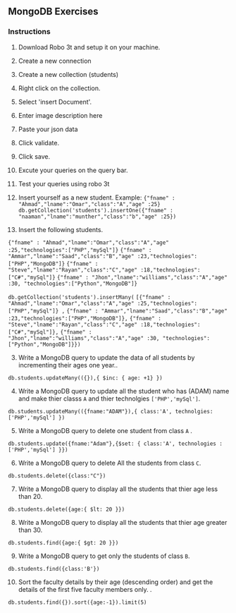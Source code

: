 ## MongoDB Exercises
### Instructions 
1. Download Robo 3t and setup it on your machine.
2. Create a new connection
3. Create a new collection (students)
4. Right click on the collection.
5. Select 'insert Document'.
6. Enter image description here
7. Paste your json data
8. Click validate.
9. Click save.
10. Excute your queries on the query bar.
11. Test your queries using robo 3t


1. Insert yourself as a new  student. Example:
`{"fname" : "Ahmad","lname":"Omar","class":"A","age" :25}`
`db.getCollection('students').insertOne({"fname" : "naaman","lname":"munther","class":"b","age" :25})`
2.  Insert the following students.

`{"fname" : "Ahmad","lname":"Omar","class":"A","age" :25,"technologies":["PHP","mySql"]}`
`{"fname" : "Ammar","lname":"Saad","class":"B","age" :23,"technologies":["PHP","MongoDB"]}`
`{"fname" : "Steve","lname":"Rayan","class":"C","age" :18,"technologies":["C#","mySql"]}`
`{"fname" : "Jhon","lname":"williams","class":"A","age" :30, "technologies":["Python","MongoDB"]}`

`db.getCollection('students').insertMany(`
`[{"fname" : "Ahmad","lname":"Omar","class":"A","age" :25,"technologies":["PHP","mySql"]} ,`
`{"fname" : "Ammar","lname":"Saad","class":"B","age" :23,"technologies":["PHP","MongoDB"]},`
` {"fname" : "Steve","lname":"Rayan","class":"C","age" :18,"technologies":["C#","mySql"]}, `
`{"fname" : "Jhon","lname":"williams","class":"A","age" :30, "technologies":["Python","MongoDB"]}})`

3.  Write a MongoDB query to update the data of all students by incrementing their ages one year..

`db.students.updateMany(({}),{ $inc: { age: +1} })`

4. Write a MongoDB query to update all the student who has (ADAM) name and make thier classs `A` and thier technolgies `['PHP','mySql']`.

`db.students.updateMany(({fname:"ADAM"}),{ class:'A', technolgies:['PHP','mySql'] })`

5. Write a MongoDB query to delete one student from class `A` .

`db.students.update({fname:"Adam"},{$set: { class:'A', technologies :['PHP','mySql'] }})`

6.  Write a MongoDB query to delete All the students from class `C`.

`db.students.delete({class:"C"})`

7. Write a MongoDB query to display all the students that thier age less than 20.

`db.students.delete({age:{ $lt: 20 }})`

8. Write a MongoDB query to display all the students that thier age greater than 30.

`db.students.find({age:{ $gt: 20 }})`

9. Write a MongoDB query to get only the students of class `B`.

`db.students.find({class:'B'})`

10.  Sort the faculty details by their age (descending order) and get the details of the first five 
faculty members only. .

`db.students.find({}).sort({age:-1}).limit(5)`
